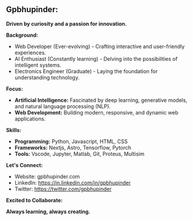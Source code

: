 ## Gpbhupinder: 

**Driven by curiosity and a passion for innovation.**

**Background:**

* Web Developer (Ever-evolving) - Crafting interactive and user-friendly experiences.
* AI Enthusiast (Constantly learning) - Delving into the possibilities of intelligent systems.
* Electronics Engineer (Graduate) - Laying the foundation for understanding technology.

**Focus:**

* **Artificial Intelligence:** Fascinated by deep learning, generative models, and natural language processing (NLP).
* **Web Development:** Building modern, responsive, and dynamic web applications.

**Skills:**

* **Programming:** Python, Javascript, HTML, CSS
* **Frameworks:** Nextjs, Astro, Tensorflow, Pytorch
* **Tools:** Vscode, Jupyter, Matlab, Git, Proteus, Multisim

**Let's Connect:**

* Website: gpbhupinder.com
* LinkedIn: https://in.linkedin.com/in/gpbhupinder
* Twitter: https://twitter.com/gpbhupinder

**Excited to Collaborate:**

**Always learning, always creating.**
